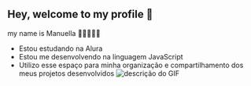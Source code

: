 ## Hey, welcome to my profile 🧡

my name is Manuella 👋🏻👩🏻‍🦰
- Estou estudando na Alura
- Estou me desenvolvendo na linguagem JavaScript
- Utilizo esse espaço para minha organização e
compartilhamento dos meus projetos desenvolvidos
![descrição do GIF](https://media.tenor.com/Nm7YMcQKk1sAAAAM/popi555.gif)



